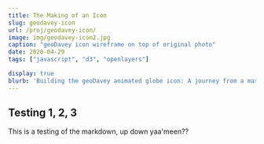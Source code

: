 ```yaml
---
title: The Making of an Icon
slug: geodavey-icon
url: /proj/geodavey-icon/
image: img/geodavey-icon2.jpg
caption: "geoDavey icon wireframe on top of original photo"
date: 2020-04-29
tags: ["javascript", "d3", "openlayers"]

display: true
blurb: 'Building the geoDavey animated globe icon: A journey from a massive granite mountaintop in Swaziland, through the lush forests of Adobe Illustrator and Photoshop, to the open shores of OpenLayers and D3'
---
```


## Testing 1, 2, 3
This is a testing of the markdown, up down yaa'meen??